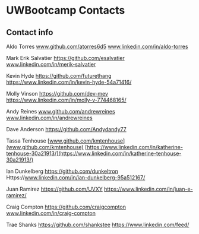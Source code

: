 # UWBootcamp Contacts

## Contact info

Aldo Torres   www.github.com/atorres6d5 www.linkedin.com/in/aldo-torres

Mark Erik Salvatier https://github.com/esalvatier www.linkedin.com/in/merik-salvatier

Kevin Hyde https://github.com/futurethang https://www.linkedin.com/in/kevin-hyde-54a71416/

Molly Vinson https://github.com/dev-mev https://www.linkedin.com/in/molly-v-774468165/

Andy Reines www.github.com/andrewreines www.linkedin.com/in/andrewreines

Dave Anderson https://github.com/Andydandy77

Tassa Tenhouse [www.github.com/kmtenhouse](www.github.com/kmtenhouse) [https://www.linkedin.com/in/katherine-tenhouse-30a21913/](https://www.linkedin.com/in/katherine-tenhouse-30a21913/)

Ian Dunkelberg https://github.com/dunkeltron Https://www.linkedin.com/in/ian-dunkelberg-95a512167/

Juan Ramirez https://github.com/UVXY https://www.linkedin.com/in/juan-e-ramirez/

Craig Compton https://github.com/craigcompton www.linkedin.com/in/craig-compton

Trae Shanks https://github.com/shankstee https://www.linkedin.com/feed/

